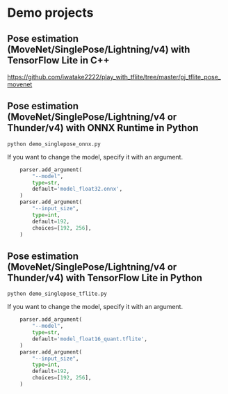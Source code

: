 # Demo projects

## Pose estimation (MoveNet/SinglePose/Lightning/v4) with TensorFlow Lite in C++
https://github.com/iwatake2222/play_with_tflite/tree/master/pj_tflite_pose_movenet

## Pose estimation (MoveNet/SinglePose/Lightning/v4 or Thunder/v4) with ONNX Runtime in Python
```
python demo_singlepose_onnx.py
```

If you want to change the model, specify it with an argument.
```python
    parser.add_argument(
        "--model",
        type=str,
        default='model_float32.onnx',
    )
    parser.add_argument(
        "--input_size",
        type=int,
        default=192,
        choices=[192, 256],
    )
```

## Pose estimation (MoveNet/SinglePose/Lightning/v4 or Thunder/v4) with TensorFlow Lite in Python
```
python demo_singlepose_tflite.py
```

If you want to change the model, specify it with an argument.
```python
    parser.add_argument(
        "--model",
        type=str,
        default='model_float16_quant.tflite',
    )
    parser.add_argument(
        "--input_size",
        type=int,
        default=192,
        choices=[192, 256],
    )
```


